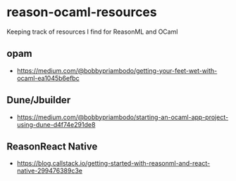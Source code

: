 # reason-ocaml-resources
Keeping track of resources I find for ReasonML and OCaml

## opam

* https://medium.com/@bobbypriambodo/getting-your-feet-wet-with-ocaml-ea1045b6efbc

## Dune/Jbuilder

* https://medium.com/@bobbypriambodo/starting-an-ocaml-app-project-using-dune-d4f74e291de8

## ReasonReact Native

* https://blog.callstack.io/getting-started-with-reasonml-and-react-native-299476389c3e
